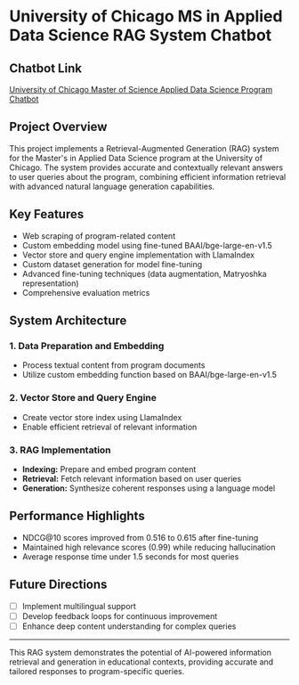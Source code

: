 # University of Chicago MS in Applied Data Science RAG System Chatbot

## Chatbot Link
[University of Chicago Master of Science Applied Data Science Program Chatbot](https://uchicago-ads-chatbot-team-1.streamlit.app/)

## Project Overview

This project implements a Retrieval-Augmented Generation (RAG) system for the Master's in Applied Data Science program at the University of Chicago. The system provides accurate and contextually relevant answers to user queries about the program, combining efficient information retrieval with advanced natural language generation capabilities.

## Key Features

- Web scraping of program-related content
- Custom embedding model using fine-tuned BAAI/bge-large-en-v1.5
- Vector store and query engine implementation with LlamaIndex
- Custom dataset generation for model fine-tuning
- Advanced fine-tuning techniques (data augmentation, Matryoshka representation)
- Comprehensive evaluation metrics

## System Architecture

### 1. Data Preparation and Embedding
- Process textual content from program documents
- Utilize custom embedding function based on BAAI/bge-large-en-v1.5

### 2. Vector Store and Query Engine
- Create vector store index using LlamaIndex
- Enable efficient retrieval of relevant information

### 3. RAG Implementation
- **Indexing:** Prepare and embed program content
- **Retrieval:** Fetch relevant information based on user queries
- **Generation:** Synthesize coherent responses using a language model

## Performance Highlights

- NDCG@10 scores improved from 0.516 to 0.615 after fine-tuning
- Maintained high relevance scores (0.99) while reducing hallucination
- Average response time under 1.5 seconds for most queries

## Future Directions

- [ ] Implement multilingual support
- [ ] Develop feedback loops for continuous improvement
- [ ] Enhance deep content understanding for complex queries

---

This RAG system demonstrates the potential of AI-powered information retrieval and generation in educational contexts, providing accurate and tailored responses to program-specific queries.
